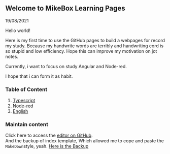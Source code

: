 ## Welcome to MikeBox Learning Pages

19/08/2021

Hello world!

Here is my first time to use the GitHub pages to build a webpages for record my study.
Because my handwrite words are terribly and handwriting cord is so stupid and low efficiency.
Hope this can improve my motivation on jot notes.

Currently, i want to focus on study Angular and Node-red.

I hope that i can form it as habit. 


### Table of Content
1. [Typescript](https://supergripg4f.github.io/Learning/typescript_learning)
2. [Node-red](https://supergripg4f.github.io/Learning/node_red_learning)
3. [English](https://supergripg4f.github.io/Learning/english_learning)

### Maintain content
Click here to access the [editor on GitHub](https://github.com/SuperGripG4F/Learning/edit/gh-pages/index.md).<br />
And the backup of index template, Which allowed me to cope and paste the `MakeDown`style, yeah. [Here is the Backup](https://supergripg4f.github.io/Learning/bak)

